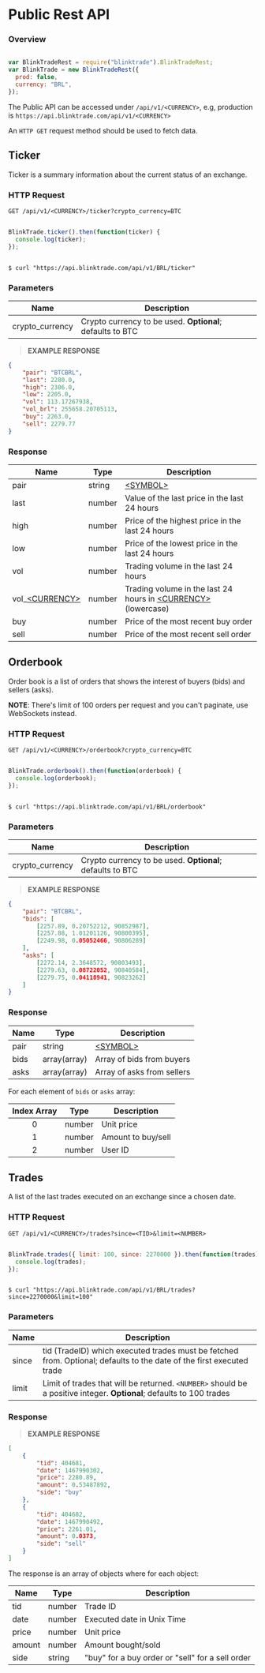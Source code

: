 # Public Rest API

### Overview

```javascript

var BlinkTradeRest = require("blinktrade").BlinkTradeRest;
var BlinkTrade = new BlinkTradeRest({
  prod: false,
  currency: "BRL",
});

```

The Public API can be accessed under `/api/v1/<CURRENCY>`, e.g, production is `https://api.blinktrade.com/api/v1/<CURRENCY>`

An `HTTP GET` request method should be used to fetch data.


## Ticker

Ticker is a summary information about the current status of an exchange.

### HTTP Request

`GET /api/v1/<CURRENCY>/ticker?crypto_currency=BTC`

```javascript

BlinkTrade.ticker().then(function(ticker) {
  console.log(ticker);
});

```

```shell

$ curl "https://api.blinktrade.com/api/v1/BRL/ticker"

```

### Parameters

Name            | Description
----------------|------------
crypto_currency | Crypto currency to be used. **Optional**; defaults to BTC

> __EXAMPLE RESPONSE__

```json
{
	"pair": "BTCBRL",
	"last": 2280.0,
	"high": 2306.0,
	"low": 2205.0,
	"vol": 113.17267938,
	"vol_brl": 255658.20705113,
	"buy": 2263.0,
	"sell": 2279.77
}
```

### Response

Name             | Type   | Description
-----------------|--------|------------
pair             | string | [\<SYMBOL\>](#symbols)
last             | number | Value of the last price in the last 24 hours
high             | number | Price of the highest price in the last 24 hours
low              | number | Price of the lowest price in the last 24 hours
vol              | number | Trading volume in the last 24 hours
vol_[\<CURRENCY\>](#currencies) | number | Trading volume in the last 24 hours in [\<CURRENCY\>](#currencies) (lowercase)
buy              | number | Price of the most recent buy order
sell             | number | Price of the most recent sell order


## Orderbook

Order book is a list of orders that shows the interest of buyers (bids) and sellers (asks).

**NOTE**: There's limit of 100 orders per request and you can't paginate, use WebSockets instead.

### HTTP Request

`GET /api/v1/<CURRENCY>/orderbook?crypto_currency=BTC`

```javascript

BlinkTrade.orderbook().then(function(orderbook) {
  console.log(orderbook);
});

```

```shell

$ curl "https://api.blinktrade.com/api/v1/BRL/orderbook"

```

### Parameters

Name            | Description
----------------|------------
crypto_currency | Crypto currency to be used. **Optional**; defaults to BTC

> __EXAMPLE RESPONSE__

```json
{
	"pair": "BTCBRL",
	"bids": [
		[2257.89, 0.20752212, 90852987],
		[2257.88, 1.01201126, 90800395],
		[2249.98, 0.05052466, 90806289]
	],
	"asks": [
		[2272.14, 2.3648572, 90803493],
		[2279.63, 0.08722052, 90840584],
		[2279.75, 0.04118941, 90823262]
	]
}
```

### Response

Name       | Type          | Description
-----------|---------------|------------
pair       | string        | [\<SYMBOL\>](#symbols)
bids       | array(array)  | Array of bids from buyers
asks       | array(array)  | Array of asks from sellers

For each element of `bids` or `asks` array:

Index Array | Type    | Description
:----------:|---------|------------
0           | number  | Unit price
1           | number  | Amount to buy/sell
2           | number  | User ID

## Trades

A list of the last trades executed on an exchange since a chosen date.

### HTTP Request

`GET /api/v1/<CURRENCY>/trades?since=<TID>&limit=<NUMBER>`

```javascript

BlinkTrade.trades({ limit: 100, since: 2270000 }).then(function(trades) {
  console.log(trades);
});

```

```shell

$ curl "https://api.blinktrade.com/api/v1/BRL/trades?since=2270000&limit=100"

```

### Parameters

Name            | Description
----------------|------------
since           | tid (TradeID) which executed trades must be fetched from. Optional; defaults to the date of the first executed trade |
limit           | Limit of trades that will be returned. `<NUMBER>` should be a positive integer. **Optional**; defaults to 100 trades

### Response

> __EXAMPLE RESPONSE__

```json
[
	{
		"tid": 404681,
		"date": 1467990302,
		"price": 2280.89,
		"amount": 0.53487892,
		"side": "buy"
	},
	{
		"tid": 404682,
		"date": 1467990492,
		"price": 2261.01,
		"amount": 0.0373,
		"side": "sell"
	}
]
```

The response is an array of objects where for each object:

Name   | Type   | Description
-------|--------|------------
tid    | number | Trade ID
date   | number | Executed date in Unix Time
price  | number | Unit price
amount | number | Amount bought/sold
side   | string | "buy" for a buy order or "sell" for a sell order
